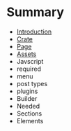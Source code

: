 # Summary

* [Introduction](README.md)
* [Crate](crate.md)
* [Page](page.md)
* [Assets](assets.md)
* Javscript
* required
* menu
* post types
* plugins
* Builder
* Needed
* Sections
* Elements

